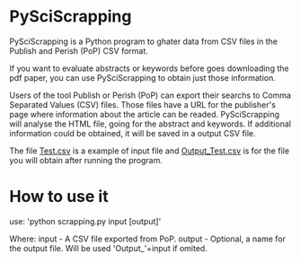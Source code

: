 # PySciScrapping

PySciScrapping is a Python program to ghater data from CSV files in the Publish and Perish (PoP) CSV format. 

If you want to evaluate abstracts or keywords before goes downloading the pdf paper, you can use PySciScrapping to obtain just those information.

Users of the tool Publish or Perish (PoP) can export their searchs to Comma Separated Values (CSV) files. Those files have a URL for the publisher's page where information about the article can be readed. PySciScrapping will analyse the HTML file, going for the abstract and keywords. If additional information could be obtained, it will be saved in a output CSV file.

The file [Test.csv](https://github.com/charlesANC/PySciScrapping/blob/master/Test.csv) is a example of input file and [Output_Test.csv](https://github.com/charlesANC/PySciScrapping/blob/master/Output_Test.csv) is for the file you will obtain after running the program.

# How to use it

use: 'python scrapping.py input [output]'

Where:
    input   - A CSV file exported from PoP.
    output  - Optional, a name for the output file. Will be used 'Output_'+input if omited.

